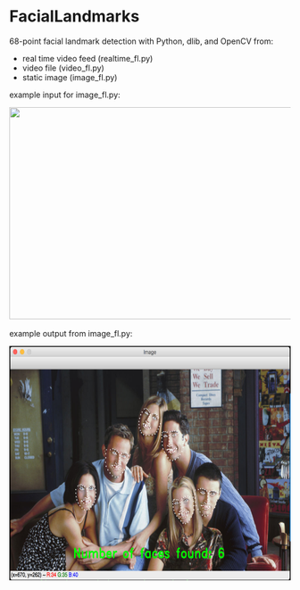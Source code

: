 # FacialLandmarks
68-point facial landmark detection with Python, dlib, and OpenCV from:
- real time video feed (realtime_fl.py)
- video file (video_fl.py)
- static image (image_fl.py)


example input for image_fl.py: 

<img src="https://occ-0-2433-999.1.nflxso.net/art/b79f0/d9cf1ee6198424237372a00f209a254bb0bb79f0.jpg" height="380" width="650">


example output from image_fl.py: 

<img src="https://github.com/athiyadeviyani/FacialLandmarks/blob/master/image_fl_demo.jpg?raw=true" height="420" width="650">

